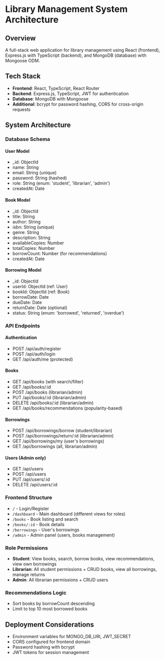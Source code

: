 # Library Management System Architecture

## Overview
A full-stack web application for library management using React (frontend), Express.js with TypeScript (backend), and MongoDB (database) with Mongoose ODM.

## Tech Stack
- **Frontend**: React, TypeScript, React Router
- **Backend**: Express.js, TypeScript, JWT for authentication
- **Database**: MongoDB with Mongoose
- **Additional**: bcrypt for password hashing, CORS for cross-origin requests

## System Architecture

### Database Schema
#### User Model
- _id: ObjectId
- name: String
- email: String (unique)
- password: String (hashed)
- role: String (enum: 'student', 'librarian', 'admin')
- createdAt: Date

#### Book Model
- _id: ObjectId
- title: String
- author: String
- isbn: String (unique)
- genre: String
- description: String
- availableCopies: Number
- totalCopies: Number
- borrowCount: Number (for recommendations)
- createdAt: Date

#### Borrowing Model
- _id: ObjectId
- userId: ObjectId (ref: User)
- bookId: ObjectId (ref: Book)
- borrowDate: Date
- dueDate: Date
- returnDate: Date (optional)
- status: String (enum: 'borrowed', 'returned', 'overdue')

### API Endpoints

#### Authentication
- POST /api/auth/register
- POST /api/auth/login
- GET /api/auth/me (protected)

#### Books
- GET /api/books (with search/filter)
- GET /api/books/:id
- POST /api/books (librarian/admin)
- PUT /api/books/:id (librarian/admin)
- DELETE /api/books/:id (librarian/admin)
- GET /api/books/recommendations (popularity-based)

#### Borrowings
- POST /api/borrowings/borrow (student/librarian)
- POST /api/borrowings/return/:id (librarian/admin)
- GET /api/borrowings/my (user's borrowings)
- GET /api/borrowings (all, librarian/admin)

#### Users (Admin only)
- GET /api/users
- POST /api/users
- PUT /api/users/:id
- DELETE /api/users/:id

### Frontend Structure
- `/` - Login/Register
- `/dashboard` - Main dashboard (different views for roles)
- `/books` - Book listing and search
- `/books/:id` - Book details
- `/borrowings` - User's borrowings
- `/admin` - Admin panel (users, books management)

### Role Permissions
- **Student**: View books, search, borrow books, view recommendations, view own borrowings
- **Librarian**: All student permissions + CRUD books, view all borrowings, manage returns
- **Admin**: All librarian permissions + CRUD users

### Recommendations Logic
- Sort books by borrowCount descending
- Limit to top 10 most borrowed books

## Deployment Considerations
- Environment variables for MONGO_DB_URI, JWT_SECRET
- CORS configured for frontend domain
- Password hashing with bcrypt
- JWT tokens for session management
